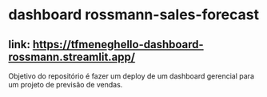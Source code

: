 # dashboard rossmann-sales-forecast
## link: https://tfmeneghello-dashboard-rossmann.streamlit.app/ 
Objetivo do repositório é fazer um deploy de um dashboard gerencial para um projeto de previsão de vendas.
